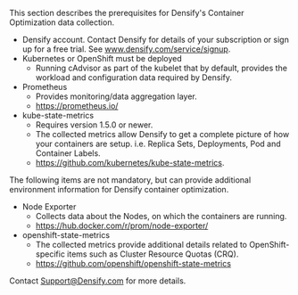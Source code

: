 This section describes the prerequisites for Densify's Container Optimization data collection.

- Densify account. Contact Densify for details of your subscription or sign up for a free trial. See www.densify.com/service/signup. 
- Kubernetes or OpenShift must be deployed
  - Running cAdvisor as part of the kubelet that by default, provides the workload and configuration data required by Densify. 
- Prometheus
  - Provides monitoring/data aggregation layer. 
  - https://prometheus.io/
- kube-state-metrics
  - Requires version 1.5.0 or newer. 
  - The collected metrics allow Densify to get a complete picture of how your containers are setup. i.e. Replica Sets, Deployments, Pod and Container Labels.
  - https://github.com/kubernetes/kube-state-metrics.

The following items are not mandatory, but can provide additional environment information for Densify container optimization.
- Node Exporter
  - Collects data about the Nodes, on which the containers are running. 
  - https://hub.docker.com/r/prom/node-exporter/
- openshift-state-metrics
  - The collected metrics provide additional details related to OpenShift-specific items such as Cluster Resource Quotas (CRQ).
  - https://github.com/openshift/openshift-state-metrics

Contact Support@Densify.com for more details.
